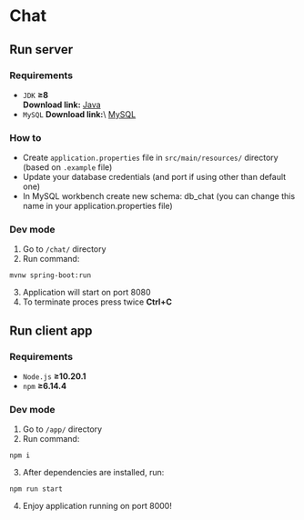 # Chat

## Run server

### Requirements

- `JDK` **&ge;8**\
**Download link:**   [Java](https://www.oracle.com/pl/java/technologies/javase-jdk15-downloads.html)
- `MySQL`
**Download link:**\   [MySQL](https://dev.mysql.com/downloads/windows/installer/8.0.html)

### How to

- Create `application.properties` file in `src/main/resources/` directory (based on `.example` file)
- Update your database credentials (and port if using other than default one)
- In MySQL workbench create new schema: db_chat (you can change this name in your application.properties file)

### Dev mode

1. Go to `/chat/` directory
2. Run command:

```
mvnw spring-boot:run
```

3. Application will start on port 8080
4. To terminate proces press twice **Ctrl+C**

## Run client app

### Requirements

- `Node.js` **&ge;10.20.1**
- `npm` **&ge;6.14.4**

### Dev mode

1. Go to `/app/` directory
2. Run command:

```
npm i
```

3. After dependencies are installed, run:

```
npm run start
```

4. Enjoy application running on port 8000!
